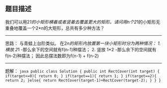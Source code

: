 ## 题目描述

我们可以用2*1的小矩形横着或者竖着去覆盖更大的矩形。请问用n个2*1的小矩形无重叠地覆盖一个2*n的大矩形，总共有多少种方法？
***

思路： 
    与青蛙上台阶类似。
    在2*n的矩形内放置第一块小矩形时分为两种情况：
    1. 横放 2*1
        -那么余下的空间就有f(n-1)种摆法；
    2. 竖放 1*2
        -那么余下的空间就有f(n-2)种摆法；
    因此总摆法数即为f(n-1) + f(n-2)
***

题解：
    ```java
        public class Solution {
            public int RectCover(int target) {
                if(target<=0){
                    return 0;
                }
                if(target==1){
                    return 1;
                }
                if(target==2){
                    return 2;
                }else{
                    return RectCover(target-1)+RectCover(target-2);
                }
            }
        }
    ```